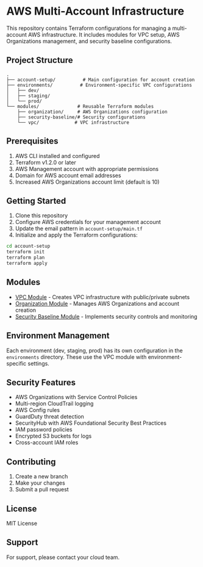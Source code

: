# AWS Multi-Account Infrastructure

This repository contains Terraform configurations for managing a multi-account AWS infrastructure. It includes modules for VPC setup, AWS Organizations management, and security baseline configurations.

## Project Structure

```
.
├── account-setup/          # Main configuration for account creation
├── environments/          # Environment-specific VPC configurations
│   ├── dev/
│   ├── staging/
│   └── prod/
└── modules/              # Reusable Terraform modules
    ├── organization/     # AWS Organizations configuration
    ├── security-baseline/# Security configurations
    └── vpc/             # VPC infrastructure
```

## Prerequisites

1. AWS CLI installed and configured
2. Terraform v1.2.0 or later
3. AWS Management account with appropriate permissions
4. Domain for AWS account email addresses
5. Increased AWS Organizations account limit (default is 10)

## Getting Started

1. Clone this repository
2. Configure AWS credentials for your management account
3. Update the email pattern in `account-setup/main.tf`
4. Initialize and apply the Terraform configurations:

```bash
cd account-setup
terraform init
terraform plan
terraform apply
```

## Modules

- [VPC Module](./modules/vpc/README.md) - Creates VPC infrastructure with public/private subnets
- [Organization Module](./modules/organization/README.md) - Manages AWS Organizations and account creation
- [Security Baseline Module](./modules/security-baseline/README.md) - Implements security controls and monitoring

## Environment Management

Each environment (dev, staging, prod) has its own configuration in the `environments` directory. These use the VPC module with environment-specific settings.

## Security Features

- AWS Organizations with Service Control Policies
- Multi-region CloudTrail logging
- AWS Config rules
- GuardDuty threat detection
- SecurityHub with AWS Foundational Security Best Practices
- IAM password policies
- Encrypted S3 buckets for logs
- Cross-account IAM roles

## Contributing

1. Create a new branch
2. Make your changes
3. Submit a pull request

## License

MIT License

## Support

For support, please contact your cloud team.
